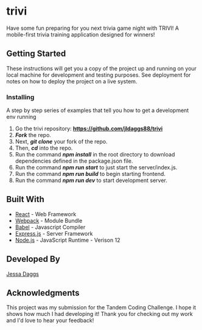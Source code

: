 # trivi

Have some fun preparing for you next trivia game night with TRIVI! A mobile-first trivia training application designed for winners! 

## Getting Started

These instructions will get you a copy of the project up and running on your local machine for development and testing purposes. See deployment for notes on how to deploy the project on a live system.

### Installing

A step by step series of examples that tell you how to get a development env running

1. Go the trivi repository: **https://github.com/jldaggs88/trivi**
2. **_Fork_** the repo.
3. Next, **_git clone_** your fork of the repo.
4. Then, **_cd_** into the repo.
5. Run the command **_npm install_** in the root directory to download dependencies defined in the package.json file.
6. Run the command **_npm run start_** to just start the server/index.js.
7. Run the command **_npm run build_** to begin starting frontend.
8. Run the command **_npm run dev_** to start development server.

## Built With

- [React](https://reactjs.org/) - Web Framework
- [Webpack](https://maven.apache.org/) - Module Bundle
- [Babel](http://www.dropwizard.io/1.0.2/docs/) - Javascript Compiler
- [Express.js](https://maven.apache.org/) - Server Framework
- [Node.js](https://nodejs.org/en/) - JavaScript Runtime - Verison 12

## Developed By

[Jessa Daggs](https://github.com/jldaggs88)


## Acknowledgments

This project was my submission for the Tandem Coding Challenge. I hope it shows how much I had developing it! Thank you for checking out my work and I'd love to hear your feedback!
